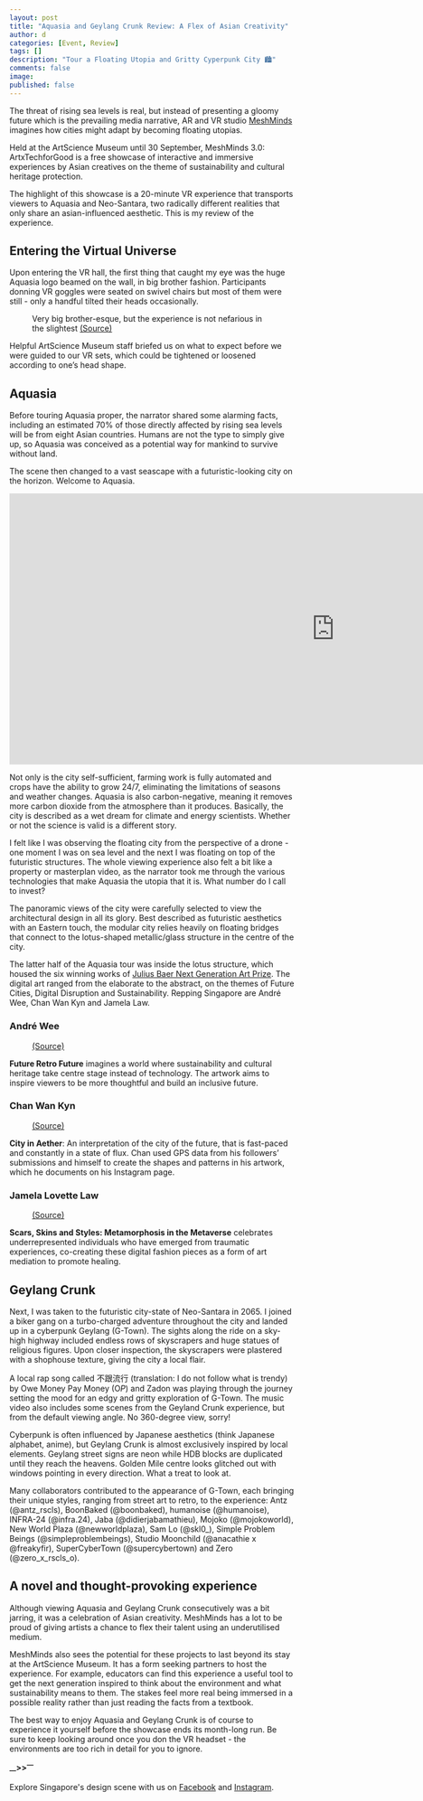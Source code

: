 ```yaml
---
layout: post
title: "Aquasia and Geylang Crunk Review: A Flex of Asian Creativity"
author: d
categories: [Event, Review]
tags: []
description: "Tour a Floating Utopia and Gritty Cyperpunk City 🏙️"
comments: false
image: 
published: false
---
```


The threat of rising sea levels is real, but instead of presenting a gloomy future which is the prevailing media narrative, AR and VR studio <a href="https://www.meshminds.com/" target="_blank">MeshMinds</a> imagines how cities might adapt by becoming floating utopias.

Held at the ArtScience Museum until 30 September, MeshMinds 3.0: ArtxTechforGood is a free showcase of interactive and immersive experiences by Asian creatives on the theme of sustainability and cultural heritage protection. 

The highlight of this showcase is a 20-minute VR experience that transports viewers to Aquasia and Neo-Santara, two radically different realities that only share an asian-influenced aesthetic. This is my review of the experience. 

<h2>Entering the Virtual Universe</h2>
Upon entering the VR hall, the first thing that caught my eye was the huge Aquasia logo beamed on the wall, in big brother fashion. Participants donning VR goggles were seated on swivel chairs but most of them were still - only a handful tilted their heads occasionally.

<figure>
<img src="" alt="">
<figcaption>Very big brother-esque, but the experience is not nefarious in the slightest <a href="" target="_blank">(Source)</a></figcaption>
</figure>

Helpful ArtScience Museum staff briefed us on what to expect before we were guided to our VR sets, which could be tightened or loosened according to one’s head shape.

<h2>Aquasia</h2>
Before touring Aquasia proper, the narrator shared some alarming facts, including an estimated 70% of those directly affected by rising sea levels will be from eight Asian countries. Humans are not the type to simply give up, so Aquasia was conceived as a potential way for mankind to survive without land.

The scene then changed to a vast seascape with a futuristic-looking city on the horizon. Welcome to Aquasia. 

<div class="video-responsive"><iframe width="1149" height="480" src="https://www.youtube.com/embed/Joc91kohitQ" title="Aquasia VR - Explore an Imaginary Marine Utopia (Official Trailer)" frameborder="0" allow="accelerometer; autoplay; clipboard-write; encrypted-media; gyroscope; picture-in-picture; web-share" allowfullscreen></iframe></div>

Not only is the city self-sufficient, farming work is fully automated and crops have the ability to grow 24/7, eliminating the limitations of seasons and weather changes. Aquasia is also carbon-negative, meaning it removes more carbon dioxide from the atmosphere than it produces. Basically, the city is described as a wet dream for climate and energy scientists. Whether or not the science is valid is a different story.

I felt like I was observing the floating city from the perspective of a drone - one moment I was on sea level and the next I was floating on top of the futuristic structures. The whole viewing experience also felt a bit like a property or masterplan video, as the narrator took me through the various technologies that make Aquasia the utopia that it is. What number do I call to invest?

The panoramic views of the city were carefully selected to view the architectural design in all its glory. Best described as futuristic aesthetics with an Eastern touch, the modular city relies heavily on floating bridges that connect to the lotus-shaped metallic/glass structure in the centre of the city. 

The latter half of the Aquasia tour was inside the lotus structure, which housed the six winning works of <a href="https://www.meshminds.com/nextgenerationartprize" target="_blank">Julius Baer Next Generation Art Prize</a>. The digital art ranged from the elaborate to the abstract, on the themes of Future Cities, Digital Disruption and Sustainability. Repping Singapore are André Wee, Chan Wan Kyn and Jamela Law. 

<h3>André Wee</h3>
<figure>
<img src="" alt="">
<figcaption><a href="" target="_blank">(Source)</a></figcaption>
</figure>
<b>Future Retro Future</b> imagines a world where sustainability and cultural heritage take centre stage instead of technology. The artwork aims to inspire viewers to be more thoughtful and build an inclusive future. 

<h3>Chan Wan Kyn</h3>
<figure>
<img src="" alt="">
<figcaption><a href="" target="_blank">(Source)</a></figcaption>
</figure>
<b>City in Aether</b>: An interpretation of the city of the future, that is fast-paced and constantly in a state of flux. Chan used GPS data from his followers’ submissions and himself to create the shapes and patterns in his artwork, which he documents on his Instagram page.  

<h3>Jamela Lovette Law</h3>
<figure>
<img src="" alt="">
<figcaption><a href="" target="_blank">(Source)</a></figcaption>
</figure>
<b>Scars, Skins and Styles: Metamorphosis in the Metaverse</b> celebrates underrepresented individuals who have emerged from traumatic experiences, co-creating these digital fashion pieces as a form of art mediation to promote healing. 

<h2>Geylang Crunk</h2>
Next, I was taken to the futuristic city-state of Neo-Santara in 2065. I joined a biker gang on a turbo-charged adventure throughout the city and landed up in a cyberpunk Geylang (G-Town). The sights along the ride on a sky-high highway included endless rows of skyscrapers and huge statues of religious figures. Upon closer inspection, the skyscrapers were plastered with a shophouse texture, giving the city a local flair. 

A local rap song called 不跟流行 (translation: I do not follow what is trendy) by Owe Money Pay Money (O$P$) and Zadon was playing through the journey setting the mood for an edgy and gritty exploration of G-Town. The music video also includes some scenes from the Geyland Crunk experience, but from the default viewing angle. No 360-degree view, sorry!

Cyberpunk is often influenced by Japanese aesthetics (think Japanese alphabet, anime), but Geylang Crunk is almost exclusively inspired by local elements. Geylang street signs are neon while HDB blocks are duplicated until they reach the heavens. Golden Mile centre looks glitched out with windows pointing in every direction. What a treat to look at.

Many collaborators contributed to the appearance of G-Town, each bringing their unique styles, ranging from street art to retro, to the experience: Antz (@antz_rscls), BoonBaked (@boonbaked), humanoise (@humanoise), INFRA-24 (@infra.24), Jaba (@didierjabamathieu), Mojoko (@mojokoworld), New World Plaza (@newworldplaza), Sam Lo (@skl0_),  Simple Problem Beings (@simpleproblembeings), Studio Moonchild (@anacathie x @freakyfir), SuperCyberTown (@supercybertown) and Zero (@zero_x_rscls_o).

<h2>A novel and thought-provoking experience</h2>
Although viewing Aquasia and Geylang Crunk consecutively was a bit jarring, it was a celebration of Asian creativity. MeshMinds has a lot to be proud of giving artists a chance to flex their talent using an underutilised medium.

MeshMinds also sees the potential for these projects to last beyond its stay at the ArtScience Museum. It has a form seeking partners to host the experience. For example, educators can find this experience a useful tool to get the next generation inspired to think about the environment and what sustainability means to them. The stakes feel more real being immersed in a possible reality rather than just reading the facts from a textbook.

The best way to enjoy Aquasia and Geylang Crunk is of course to experience it yourself before the showcase ends its month-long run. Be sure to keep looking around once you don the VR headset - the environments are too rich in detail for you to ignore. 

<strong><sub>—</sub>><sub></sub>><sup>—</sup></strong>

Explore Singapore's design scene with us on <a href="https://www.facebook.com/designinsingapore/">Facebook</a> and <a href="https://www.instagram.com/designinsingapore/">Instagram</a>. 
